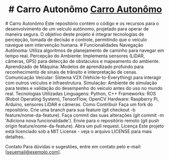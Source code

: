 <h1 align="center">
    # Carro Autonômo
    <a href="msgControlName=view_message_button&msgConversationId=2-MGMxYTViMjktZDRiYi00NGI3LTg2ZTgtMzdmNjFjZWJmZDQzXzAxMw%3D%3D&msgOverlay=true">Carro Autonômo</a>
  </h1>
# Carro Autonômo
Este repositório contém o código e os recursos para o desenvolvimento de um veículo autônomo, projetado para operar de maneira segura. O objetivo deste projeto é integrar tecnologias de percepção, tomada de decisão e controle, permitindo que o veículo navegue sem intervenção humana.
# Funcionalidades
Navegação Autônoma: Utiliza algoritmos de planejamento de caminho para navegar em tempo real.
Percepção do Ambiente: Implementa sensores (LiDAR, câmeras, GPS) para detecção de obstáculos e mapeamento do ambiente.
Aprendizado de Máquina: Modelos de aprendizado profundo para reconhecimento de sinais de trânsito e interpretação de cenas.
Comunicação Veicular: Sistema V2X (Vehicle-to-Everything) para interagir com outros veículos e infraestrutura.
Simulação: Ambiente de simulação para testes e validação do desempenho do veículo antes do uso no mundo real.
Tecnologias Utilizadas
Linguagens: Python, C++
Frameworks: ROS (Robot Operating System), TensorFlow, OpenCV
Hardware: Raspberry Pi, Arduino, sensores LiDAR e câmeras.
Como Contribuir
Faça um fork do repositório.
Crie uma branch para sua feature (git checkout -b feature/nome-da-feature).
Faça commit das suas alterações (git commit -m 'Adiciona nova funcionalidade').
Envie para o repositório remoto (git push origin feature/nome-da-feature).
Abra um pull request.
Licença
Este projeto está licenciado sob a MIT License - veja o arquivo LICENSE para mais detalhes.

Contato
Para dúvidas e sugestões, entre em contato pelo e-mail: [seuemail@exemplo.com].
